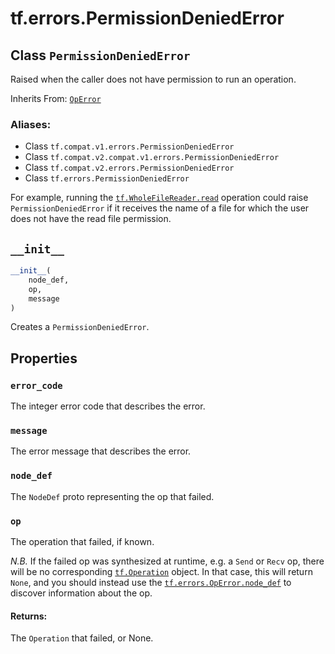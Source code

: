 <div itemscope itemtype="http://developers.google.com/ReferenceObject">
<meta itemprop="name" content="tf.errors.PermissionDeniedError" />
<meta itemprop="path" content="Stable" />
<meta itemprop="property" content="error_code"/>
<meta itemprop="property" content="message"/>
<meta itemprop="property" content="node_def"/>
<meta itemprop="property" content="op"/>
<meta itemprop="property" content="__init__"/>
</div>

# tf.errors.PermissionDeniedError

## Class `PermissionDeniedError`

Raised when the caller does not have permission to run an operation.

Inherits From: [`OpError`](../../tf/errors/OpError.md)

### Aliases:

* Class `tf.compat.v1.errors.PermissionDeniedError`
* Class `tf.compat.v2.compat.v1.errors.PermissionDeniedError`
* Class `tf.compat.v2.errors.PermissionDeniedError`
* Class `tf.errors.PermissionDeniedError`

<!-- Placeholder for "Used in" -->

For example, running the
<a href="../../tf/WholeFileReader.md#read"><code>tf.WholeFileReader.read</code></a>
operation could raise `PermissionDeniedError` if it receives the name of a
file for which the user does not have the read file permission.


<h2 id="__init__"><code>__init__</code></h2>

``` python
__init__(
    node_def,
    op,
    message
)
```

Creates a `PermissionDeniedError`.




## Properties

<h3 id="error_code"><code>error_code</code></h3>

The integer error code that describes the error.


<h3 id="message"><code>message</code></h3>

The error message that describes the error.


<h3 id="node_def"><code>node_def</code></h3>

The `NodeDef` proto representing the op that failed.


<h3 id="op"><code>op</code></h3>

The operation that failed, if known.

*N.B.* If the failed op was synthesized at runtime, e.g. a `Send`
or `Recv` op, there will be no corresponding
<a href="../../tf/Operation.md"><code>tf.Operation</code></a>
object.  In that case, this will return `None`, and you should
instead use the <a href="../../tf/errors/OpError.md#node_def"><code>tf.errors.OpError.node_def</code></a> to
discover information about the op.

#### Returns:

The `Operation` that failed, or None.




